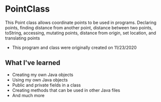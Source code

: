 # PointClass

This Point class allows coordinate points to be used in programs. Declaring points, finding distance from another point, distance between two points, toString, accessing, 
mutating points, distance from origin, set location, and translating points
* This program and class were originally created on 11/23/2020

## What I've learned
* Creating my own Java objects
* Using my own Java objects
* Public and private fields in a class
* Creating methods that can be used in other Java files
* And much more
